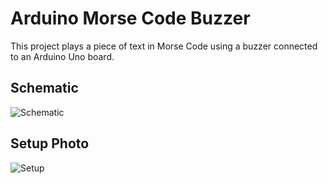 # Arduino Morse Code Buzzer
This project plays a piece of text in Morse Code using a buzzer connected to an Arduino Uno board.

## Schematic
![Schematic](https://github.com/Daniel-Ian-Robinson/Arduino-Buzzer-Morse-Code/blob/main/Schematic.png)

## Setup Photo
![Setup](https://github.com/Daniel-Ian-Robinson/Arduino-Buzzer-Morse-Code/blob/main/Setup.png)
